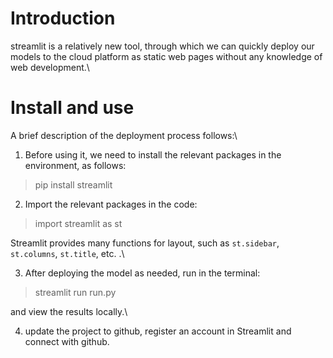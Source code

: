 # Introduction
streamlit is a relatively new tool, through which we can quickly deploy our models to the cloud platform as static web pages without any knowledge of web development.\\

# Install and use
A brief description of the deployment process follows:\\
1. Before using it, we need to install the relevant packages in the environment, as follows:

> pip install streamlit

2. Import the relevant packages in the code:

> import streamlit as st

Streamlit provides many functions for layout, such as `st.sidebar`, `st.columns`, `st.title`, etc. .\\

3. After deploying the model as needed, run in the terminal:

> streamlit run run.py

and view the results locally.\\

4. update the project to github, register an account in Streamlit and connect with github.
